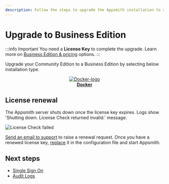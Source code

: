```yaml
---
description: Follow the steps to upgrade the Appsmith installation to a Business Edition.
---
```

# Upgrade to Business Edition

:::info Important
You need a **License Key** to complete the upgrade. Learn more on [Business Edition & pricing](https://www.appsmith.com/pricing) options.
:::

Upgrade your Community Edition to a Business Edition by selecting below installation type.

<div class="containerBorder">
    <div class="containerGrid">
        <div class="columnGrid column-one" align="center">
            <div class="containerCol">
                <a href="docker/">
                <img class="containerImage" src="/img/docker-logo.png" alt="Docker-logo"/>
                </a> 
            </div> 
            <b><a href="docker/">Docker</a></b>
        </div>
        <div class="columnGrid column-two" align="center">
       </div>
        <div class="columnGrid column-three" align="center">
        </div>
    </div>
</div>

## License renewal
The Appsmith server shuts down once the license key expires. Logs show 'Shutting down. License Check returned invalid.' message.

![License Check failed](/img/License-Check-Fails-Invalid-Message.png)


[Send an email to support](mailto:support@appsmith.com) to raise a renewal request. Once you have a renewed license key, [replace](docker#step3-add-or-replace-license-key) it in the configuration file and start Appsmith.


## Next steps
* [Single Sign On](/getting-started/setup/instance-configuration/authentication/)
* [Audit Logs](/advanced-concepts/audit-logs)
